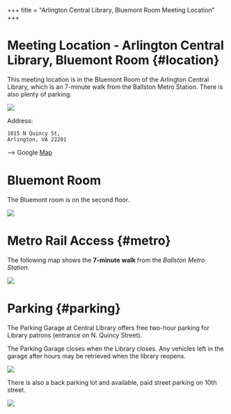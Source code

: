 +++
title = "Arlington Central Library, Bluemont Room Meeting Location"
+++
 
# Meeting Location - Arlington Central Library, Bluemont Room {#location}

This meeting location is in the Bluemont Room of the Arlington Central Library, 
which is an 7-minute walk from the Ballston Metro Station. There is also plenty of parking.

![](/meetings/acl_front.jpg)

Address:

    1015 N Quincy St,
    Arlington, VA 22201

--> Google [Map](https://maps.app.goo.gl/zwMyLdoQha1VVpD48)

# Bluemont Room

The Bluemont room is on the second floor.

![](/meetings/acl_bluemont_room.jpg)

# Metro Rail Access {#metro}

The following map shows the **7-minute walk** from the _Ballston Metro Station_.

![](/meetings/metro_to_acl.png)

# Parking {#parking}

The Parking Garage at Central Library offers free two-hour parking for Library patrons
(entrance on N. Quincy Street).

The Parking Garage closes when the Library closes. Any vehicles left in the garage after hours may be retrieved when the library reopens.

![](/meetings/acl_parking_garage.jpg)

There is also a back parking lot and available, paid street parking on 10th street.

![](/meetings/acl_street_and_back_parking.jpg)

